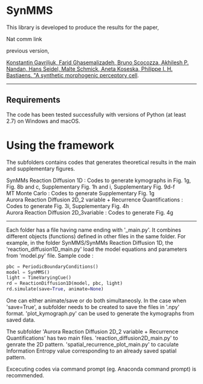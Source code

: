 # SynMMS

This library is developed to produce the results for the paper, 

Nat comm link

previous version,

[Konstantin Gavriljuk, Farid Ghasemalizadeh, Bruno Scocozza, Akhilesh P. Nandan, Hans Seidel, Malte Schmick, Aneta Koseska, Philippe I. H. Bastiaens. "A synthetic morphogenic perceptory cell](https://doi.org/10.1101/481887).

-------------------------
Requirements
-------------------------

The code has been tested successfully with versions of Python (at least 2.7) on Windows and macOS.

Using the framework
===================

The subfolders contains codes that generates theoretical results in the main and supplementary figures.

SynMMs Reaction Diffusion 1D : Codes to generate kymographs in Fig. 1g, Fig. 8b and c, Supplementary Fig. 1h and i, Supplementary Fig. 9d-f\
MT Monte Carlo               : Codes to generate Supplementary Fig. 1g \
Aurora Reaction Diffusion 2D_2 variable + Recurrence Quantifications : Codes to generate Fig. 3i, Supplementary Fig. 4h\
Aurora Reaction Diffusion 2D_3variable                   : Codes to generate Fig. 4g

-----------------------------------------------------------

Each folder has a file having name ending with '_main.py'. It combines different objects (functions) defined in other files in the same folder. For example, in the folder SynMMS/SynMMs Reaction Diffusion 1D,
the 'reaction_diffusion1D_main.py' load the model equations and parameters from 'model.py' file. 
Sample code :
```python
pbc = PeriodicBoundaryConditions()
model = SynMMS()
light = TimeVaryingCue()
rd = ReactionDiffusion1D(model, pbc, light)
rd.simulate(save=True, animate=None)
```
One can either animate/save or do both simultaneosly. In the case when 'save=True', a subfolder needs to be created to save the files in '.npy' format.
'plot_kymograph.py' can be used to generate the kymographs from saved data.

The subfolder 'Aurora Reaction Diffusion 2D_2 variable + Recurrence Quantifications' has two main files. 'reaction_diffusion2D_main.py' to genrate the 2D pattern.
'spatial_recurrence_plot_main.py' to caculate Information Entropy value corresponding to an already saved spatial pattern. 

Excecuting codes via command prompt (eg. Anaconda command prompt) is recommended.

